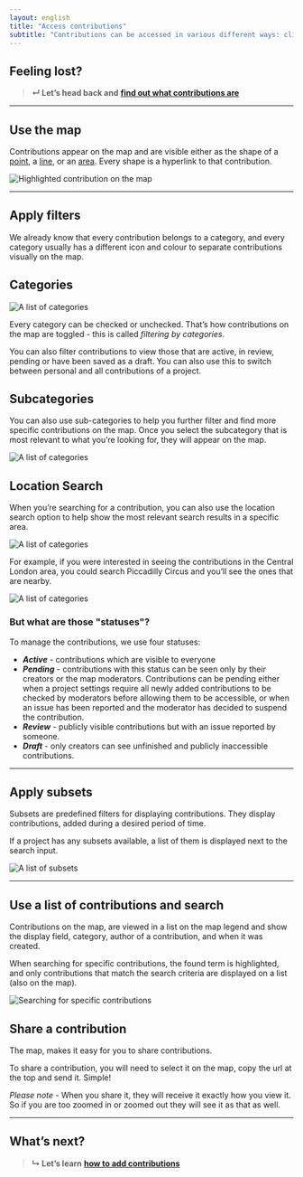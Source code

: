 ```yaml
---
layout: english
title: "Access contributions"
subtitle: "Contributions can be accessed in various different ways: clicking them on the map, choosing one from the list on the legend, searching for specific contributions."
---
```


## Feeling lost?

> **&#8629; Let’s head back and** [**find out what contributions are**](overview-of-contributions.html)

---

## Use the map

Contributions appear on the map and are visible either as the shape of a [point](overview-of-contributions.html#points), a [line](overview-of-contributions.html#lines), or an [area](overview-of-contributions.html#areas). Every shape is a hyperlink to that contribution.

![Highlighted contribution on the map](/images/en/highlighted-point.png)

---

## Apply filters

We already know that every contribution belongs to a category, and every category usually has a different icon and colour to separate contributions visually on the map.

## Categories

![A list of categories](/images/en/categories-list.png)

Every category can be checked or unchecked. That’s how contributions on the map are toggled - this is called *filtering by categories*.

You can also filter contributions to view those that are active, in review, pending or have been saved as a draft. You can also use this to switch between personal and all contributions of a project.

## Subcategories

You can also use sub-categories to help you further filter and find more specific contributions on the map. Once you select the subcategory that is most relevant to what you’re looking for, they will appear on the map.

![A list of categories](/images/en/categories-list.png)

## Location Search

When you’re searching for a contribution, you can also use the location search option to help show the most relevant search results in a specific area. 

![A list of categories](/images/en/categories-list.png)

For example, if you were interested in seeing the contributions in the Central London area, you could search Piccadilly Circus and you’ll see the ones that are nearby.

![A list of categories](/images/en/categories-list.png)

### But what are those "statuses"?

To manage the contributions, we use four statuses:

* ***Active*** - contributions which are visible to everyone 
* ***Pending*** - contributions with this status can be seen only by their creators or the map moderators. Contributions can be pending either when a project settings require all newly added contributions to be checked by moderators before allowing them to be accessible, or when an issue has been reported and the moderator has decided to suspend the contribution.
* ***Review*** - publicly visible contributions but with an issue reported by someone.
* ***Draft*** - only creators can see unfinished and publicly inaccessible contributions.

---

## Apply subsets

Subsets are predefined filters for displaying contributions. They display contributions, added during a desired period of time.

If a project has any subsets available, a list of them is displayed next to the search input.

![A list of subsets](/images/en/subsets-list.png)

---

## Use a list of contributions and search

Contributions on the map, are viewed in a list on the map legend and show the display field, category, author of a contribution, and when it was created.

When searching for specific contributions, the found term is highlighted, and only contributions that match the search criteria are displayed on a list (also on the map).

![Searching for specific contributions](/images/en/search-for-contributions.png)

## Share a contribution

The map, makes it easy for you to share contributions.

To share a contribution, you will need to select it on the map, copy the url at the top and send it. Simple!

*Please note* - When you share it, they will receive it exactly how you view it. So if you are too zoomed in or zoomed out they will see it as that as well.

---

## What’s next?

> **&#8627; Let’s learn** [**how to add contributions**](add-new-contribution.html)
